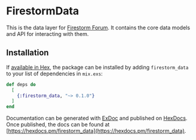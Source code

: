 # FirestormData

This is the data layer for [Firestorm Forum](https://www.firestormforum.org). It contains the core
data models and API for interacting with them.

## Installation

If [available in Hex](https://hex.pm/docs/publish), the package can be installed
by adding `firestorm_data` to your list of dependencies in `mix.exs`:

```elixir
def deps do
  [
    {:firestorm_data, "~> 0.1.0"}
  ]
end
```

Documentation can be generated with [ExDoc](https://github.com/elixir-lang/ex_doc)
and published on [HexDocs](https://hexdocs.pm). Once published, the docs can
be found at [https://hexdocs.pm/firestorm_data](https://hexdocs.pm/firestorm_data).

